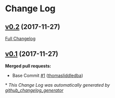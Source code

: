 # Change Log

## [v0.2](https://github.com/thomasliddledba/ansible-role_mssql/tree/v0.2) (2017-11-27)
[Full Changelog](https://github.com/thomasliddledba/ansible-role_mssql/compare/v0.1...v0.2)

## [v0.1](https://github.com/thomasliddledba/ansible-role_mssql/tree/v0.1) (2017-11-27)
**Merged pull requests:**

- Base Commit [\#1](https://github.com/thomasliddledba/ansible-role_mssql/pull/1) ([thomasliddledba](https://github.com/thomasliddledba))



\* *This Change Log was automatically generated by [github_changelog_generator](https://github.com/skywinder/Github-Changelog-Generator)*